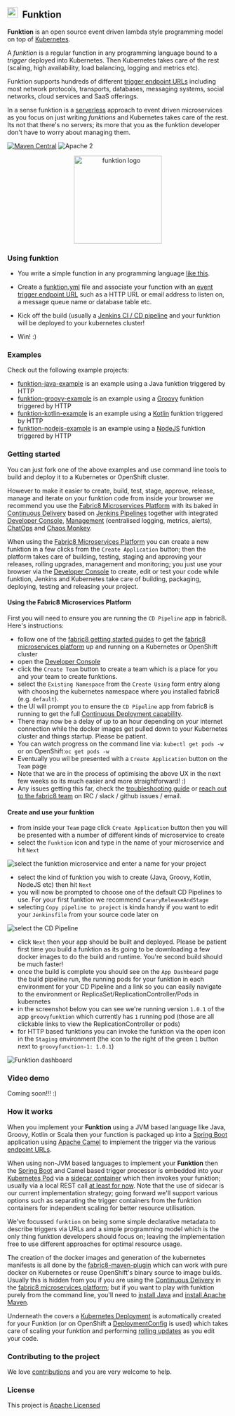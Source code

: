 ## <img src="https://raw.githubusercontent.com/fabric8io/funktion/master/docs/images/icon.png" width="24" height="24"/>&nbsp; Funktion

**Funktion** is an open source event driven lambda style programming model on top of [Kubernetes](http://kubernetes.io).

A _funktion_ is a regular function in any programming language bound to a _trigger_ deployed into Kubernetes. Then Kubernetes takes care of the rest (scaling, high availability, load balancing, logging and metrics etc).

Funktion supports hundreds of different [trigger endpoint URLs](http://camel.apache.org/components.html) including most network protocols, transports, databases, messaging systems, social networks, cloud services and SaaS offerings.

In a sense funktion is a [serverless](https://www.quora.com/What-is-Serverless-Computing) approach to event driven microservices as you focus on just writing _funktions_ and Kubernetes takes care of the rest. Its not that there's no servers; its more that you as the funktion developer don't have to worry about managing them.

[![Maven Central](https://maven-badges.herokuapp.com/maven-central/io.fabric8.funktion/funktion-runtime/badge.svg?style=flat-square)](https://maven-badges.herokuapp.com/maven-central/io.fabric8.funktion/funktion-runtime/) ![Apache 2](http://img.shields.io/badge/license-Apache%202-red.svg)

<p align="center">
  <a href="http://fabric8.io/">
  	<img src="https://raw.githubusercontent.com/fabric8io/funktion/master/docs/images/icon.png" alt="funktion logo" width="200" height="200"/>
  </a>
</p>


### Using funktion

* You write a simple function in any programming language [like this](https://github.com/fabric8io/funktion/blob/master/funktion-runtime/src/test/java/io/fabric8/funktion/sample/Main.java#L25-L27).

* Create a [funktion.yml](funktion-runtime/funktion.yml) file and associate your function with an [event trigger endpoint URL](http://camel.apache.org/components.html) such as a HTTP URL or email address to listen on, a message queue name or database table etc.

* Kick off the build (usually a [Jenkins CI / CD pipeline](http://fabric8.io/guide/cdelivery.html) and your funktion will be deployed to your kubernetes cluster!

* Win! :)


### Examples

Check out the following example projects:

* [funktion-java-example](https://github.com/fabric8-quickstarts/funktion-java-example) is an example using a Java funktion triggered by HTTP
* [funktion-groovy-example](https://github.com/fabric8-quickstarts/funktion-groovy-example) is an example using a [Groovy](http://www.groovy-lang.org/) funktion triggered by HTTP
* [funktion-kotlin-example](https://github.com/fabric8-quickstarts/funktion-kotlin-example) is an example using a [Kotlin](https://kotlinlang.org/) funktion triggered by HTTP
* [funktion-nodejs-example](https://github.com/fabric8-quickstarts/funktion-nodejs-example) is an example using a [NodeJS](https://nodejs.org/en/) funktion triggered by HTTP


### Getting started

You can just fork one of the above examples and use command line tools to build and deploy it to a Kubernetes or OpenShift cluster.

However to make it easier to create, build, test, stage, approve, release, manage and iterate on your funktion code from inside your browser we recommend you use the [Fabric8 Microservices Platform](http://fabric8.io/) with its baked in [Continuous Delivery](http://fabric8.io/guide/cdelivery.html) based on [Jenkins Pipelines](https://jenkins.io/solutions/pipeline/) together with integrated [Developer Console](http://fabric8.io/guide/console.html), [Management](http://fabric8.io/guide/management.html) (centralised logging, metrics, alerts), [ChatOps](http://fabric8.io/guide/chat.html) and [Chaos Monkey](http://fabric8.io/guide/chaosMonkey.html).

When using the [Fabric8 Microservices Platform](http://fabric8.io/) you can create a new funktion in a few clicks from the `Create Application` button; then the platform takes care of building, testing, staging and approving your releases, rolling upgrades, management and monitoring; you just use your browser via the [Developer Console](http://fabric8.io/guide/console.html) to create, edit or test your code while funktion, Jenkins and Kubernetes take care of building, packaging, deploying, testing and releasing your project.

#### Using the Fabric8 Microservices Platform

First you will need to ensure you are running the `CD Pipeline` app in fabric8. Here's instructions:

* follow one of the [fabric8 getting started guides](http://fabric8.io/guide/getStarted/index.html) to get the [fabric8 microservices platform](http://fabric8.io/) up and running on a Kubernetes or OpenShift cluster
* open the [Developer Console](http://fabric8.io/guide/console.html)
* click the `Create Team` button to create a team which is a place for you and your team to create funktions.
* select the `Existing Namespace` from the `Create Using` form entry along with choosing the kubernetes namespace where you installed fabric8 (e.g. `default`).
* the UI will prompt you to ensure the `CD Pipeline` app from fabric8 is running to get the full [Continuous Deployment capability](http://fabric8.io/guide/cdelivery.html).
* There may now be a delay of up to an hour depending on your internet connection while the docker images get pulled down to your Kubernetes cluster and things startup. Please be patient.
* You can watch progress on the command line via: `kubectl get pods -w` or on OpenShift:`oc get pods -w`
* Eventually you wil be presented with a `Create Application` button on the `Team` page
* Note that we are in the process of optimising the above UX in the next few weeks so its much easier and more straightforward! :)
* Any issues getting this far, check the [troubleshooting guide](http://fabric8.io/guide/getStarted/troubleshooting.html) or [reach out to the fabric8 team](http://fabric8.io/community/index.html) on IRC / slack / github issues / email.

#### Create and use your funktion

* from inside your `Team` page click `Create Application` button then you will be presented with a number of different kinds of microservice to create
* select the `Funktion` icon and type in the name of your microservice and hit `Next`

![select the funktion microservice and enter a name for your project](https://raw.githubusercontent.com/fabric8io/funktion/master/docs/images/select-microservice.png)

* select the kind of funktion you wish to create (Java, Groovy, Kotlin, NodeJS etc) then hit `Next`
* you will now be prompted to choose one of the default CD Pipelines to use. For your first funktion we recommend `CanaryReleaseAndStage`
* selecting `Copy pipeline to project` is kinda handy if you want to edit your `Jenkinsfile` from your source code later on

![select the CD Pipeline](https://raw.githubusercontent.com/fabric8io/funktion/master/docs/images/select-pipeline.png)

* click `Next` then your app should be built and deployed. Please be patient first time you build a funktion as its going to be downloading a few docker images to do the build and runtime. You're second build should be much faster!
* once the build is complete you should see on the `App Dashboard` page the build pipeline run, the running pods for your funktion in each environment for your CD Pipeline and a link so you can easily navigate to the environment or ReplicaSet/ReplicationController/Pods in kubernetes
* in the screenshot below you can see we're running version `1.0.1` of the app `groovyfunktion` which currently has `1` running pod (those are all clickable links to view the ReplicationController or pods)
* for HTTP based funktions you can invoke the funktion via the open icon in the `Staging` environment (the icon to the right of the green `1` button next to `groovyfunction-1: 1.0.1`)

![Funktion dashboard](https://raw.githubusercontent.com/fabric8io/funktion/master/docs/images/funktion-dashboard.png)


### Video demo

Coming soon!!! :)


### How it works

When you implement your **Funktion** using a JVM based language like Java, Groovy, Kotlin or Scala then your function is packaged up into a [Spring Boot](http://projects.spring.io/spring-boot/) application using [Apache Camel](http://camel.apache.org/) to implement the trigger via the various [endpoint URLs](http://camel.apache.org/components.html).

When using non-JVM based languages to implement your **Funktion** then the [Spring Boot](http://projects.spring.io/spring-boot/) and Camel based trigger processor is embedded into your [Kubernetes Pod](http://kubernetes.io/docs/user-guide/pods/) via a [sidecar container](http://blog.kubernetes.io/2015/06/the-distributed-system-toolkit-patterns.html) which then invokes your funktion; usually via a local REST call [at least for now](https://github.com/fabric8io/funktion/issues/11). Note that the use of sidecar is our current implementation strategy; going forward we'll support various options such as separating the trigger containers from the funktion containers for independent scaling for better resource utilisation.

We've focussed `funktion` on being some simple declarative metadata to describe triggers via URLs and a simple programming model which is the only thing funktion developers should focus on; leaving the implementation free to use different approaches for optimal resource usage.

The creation of the docker images and generation of the kubernetes manifests is all done by the [fabric8-maven-plugin](https://github.com/fabric8io/fabric8-maven-plugin) which can work with pure docker on Kubernetes or reuse OpenShift's binary source to image builds. Usually this is hidden from you if you are using the [Continuous Delivery](http://fabric8.io/guide/cdelivery.html) in the [fabric8 microservices platform](http://fabric8.io/); but if you want to play with funktion purely from the command line, you'll need to [install Java](https://java.com/en/download/help/index_installing.xml) and [install Apache Maven](https://maven.apache.org/install.html).

Underneath the covers a [Kubernetes Deployment](http://kubernetes.io/docs/user-guide/deployments/) is automatically created for your Funktion (or on OpenShift a [DeploymentConfig](https://docs.openshift.com/enterprise/3.0/dev_guide/deployments.html) is used) which takes care of scaling your funktion and performing [rolling updates](http://kubernetes.io/docs/user-guide/rolling-updates/) as you edit your code.

### Contributing to the project

We love [contributions](http://fabric8.io/contributing/index.html) and you are very welcome to help.

### License

This project is [Apache Licensed](license.txt)
